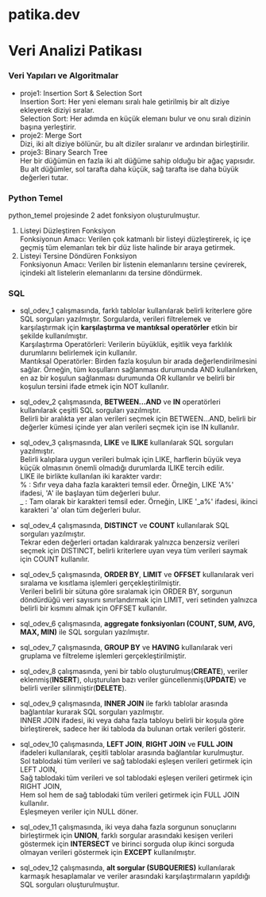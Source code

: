 # patika.dev 
# Veri Analizi Patikası

### Veri Yapıları ve Algoritmalar
* proje1: Insertion Sort & Selection Sort <br>
Insertion Sort: Her yeni elemanı sıralı hale getirilmiş bir alt diziye ekleyerek diziyi sıralar.  <br>
Selection Sort: Her adımda en küçük elemanı bulur ve onu sıralı dizinin başına yerleştirir.
* proje2: Merge Sort <br>
Dizi, iki alt diziye bölünür, bu alt diziler sıralanır ve ardından birleştirilir.
* proje3: Binary Search Tree <br>
Her bir düğümün en fazla iki alt düğüme sahip olduğu bir ağaç yapısıdır. Bu alt düğümler, sol tarafta daha küçük, sağ tarafta ise daha büyük değerleri tutar.


### Python Temel
python_temel projesinde 2 adet fonksiyon oluşturulmuştur. <br>
1. Listeyi Düzleştiren Fonksiyon <br>
Fonksiyonun Amacı: Verilen çok katmanlı bir listeyi düzleştirerek, iç içe geçmiş tüm elemanları tek bir düz liste halinde bir araya getirmek.
2. Listeyi Tersine Döndüren Fonksiyon <br>
Fonksiyonun Amacı: Verilen bir listenin elemanlarını tersine çevirerek, içindeki alt listelerin elemanlarını da tersine döndürmek.


### SQL
* sql_odev_1 çalışmasında, farklı tablolar kullanılarak belirli kriterlere göre SQL sorguları yazılmıştır. Sorgularda, verileri filtrelemek ve karşılaştırmak için **karşılaştırma ve mantıksal operatörler** etkin bir şekilde kullanılmıştır. <br>
Karşılaştırma Operatörleri: Verilerin büyüklük, eşitlik veya farklılık durumlarını belirlemek için kullanılır. <br>
Mantıksal Operatörler: Birden fazla koşulun bir arada değerlendirilmesini sağlar. Örneğin, tüm koşulların sağlanması durumunda AND kullanılırken, en az bir koşulun sağlanması durumunda OR kullanılır ve belirli bir koşulun tersini ifade etmek için NOT kullanılır.

* sql_odev_2 çalışmasında, **BETWEEN...AND** ve **IN** operatörleri kullanılarak çeşitli SQL sorguları yazılmıştır. <br> 
Belirli bir aralıkta yer alan verileri seçmek için BETWEEN...AND,  belirli bir değerler kümesi içinde yer alan verileri seçmek için ise IN kullanılır.

* sql_odev_3 çalışmasında, **LIKE** ve **ILIKE** kullanılarak SQL sorguları yazılmıştır. <br>
Belirli kalıplara uygun verileri bulmak için LIKE, harflerin büyük veya küçük olmasının önemli olmadığı durumlarda ILIKE tercih edilir. <br>
LIKE ile birlikte kullanılan iki karakter vardır: <br>
% : Sıfır veya daha fazla karakteri temsil eder. Örneğin, LIKE 'A%' ifadesi, 'A' ile başlayan tüm değerleri bulur. <br>
_ : Tam olarak bir karakteri temsil eder. Örneğin, LIKE '_a%' ifadesi, ikinci karakteri 'a' olan tüm değerleri bulur.

* sql_odev_4 çalışmasında, **DISTINCT** ve **COUNT** kullanılarak SQL sorguları yazılmıştır. <br>
Tekrar eden değerleri ortadan kaldırarak yalnızca benzersiz verileri seçmek için DISTINCT, belirli kriterlere uyan veya tüm verileri saymak için COUNT kullanılır.

* sql_odev_5 çalışmasında, **ORDER BY**, **LIMIT** ve **OFFSET** kullanılarak veri sıralama ve kısıtlama işlemleri gerçekleştirilmiştir. <br>
Verileri belirli bir sütuna göre sıralamak için ORDER BY, sorgunun döndürdüğü veri sayısını sınırlandırmak için LIMIT, 
veri setinden yalnızca belirli bir kısmını almak için OFFSET kullanılır.

* sql_odev_6 çalışmasında, **aggregate fonksiyonları (COUNT, SUM, AVG, MAX, MIN)** ile SQL sorguları yazılmıştır.

* sql_odev_7 çalışmasında, **GROUP BY** ve **HAVING** kullanılarak veri gruplama ve filtreleme işlemleri gerçekleştirilmiştir.

* sql_odev_8 çalışmasında, yeni bir tablo oluşturulmuş(**CREATE**), veriler eklenmiş(**INSERT**), oluşturulan bazı veriler güncellenmiş(**UPDATE**) ve belirli veriler silinmiştir(**DELETE**).

* sql_odev_9 çalışmasında, **INNER JOIN** ile farklı tablolar arasında bağlantılar kurarak SQL sorguları yazılmıştır. <br>
INNER JOIN ifadesi, iki veya daha fazla tabloyu belirli bir koşula göre birleştirerek, sadece her iki tabloda da bulunan ortak verileri gösterir.

* sql_odev_10 çalışmasında, **LEFT JOIN**, **RIGHT JOIN** ve **FULL JOIN** ifadeleri kullanılarak, çeşitli tablolar arasında bağlantılar kurulmuştur. <br>
Sol tablodaki tüm verileri ve sağ tablodaki eşleşen verileri getirmek için LEFT JOIN, <br>
Sağ tablodaki tüm verileri ve sol tablodaki eşleşen verileri getirmek için RIGHT JOIN, <br>
Hem sol hem de sağ tablodaki tüm verileri getirmek için FULL JOIN kullanılır. <br>
Eşleşmeyen veriler için NULL döner.

* sql_odev_11 çalışmasında, iki veya daha fazla sorgunun sonuçlarını birleştirmek için **UNION**, farklı sorgular arasındaki kesişen verileri göstermek için **INTERSECT** ve birinci sorguda olup ikinci sorguda olmayan verileri göstermek için **EXCEPT** kullanılmıştır.

* sql_odev_12 çalışmasında, **alt sorgular (SUBQUERIES)** kullanılarak karmaşık hesaplamalar ve veriler arasındaki karşılaştırmaların yapıldığı SQL sorguları oluşturulmuştur.
